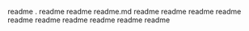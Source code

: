 readme
.
readme
readme
readme.md
readme
readme
readme
readme
readme
readme
readme
readme
readme
readme
